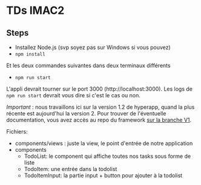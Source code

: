 # TDs IMAC2
## Steps
- Installez Node.js (svp soyez pas sur Windows si vous pouvez)
- `npm install`

Et les deux commandes suivantes dans deux terminaux différents
- `npm run start`

L'appli devrait tourner sur le port 3000 (http://localhost:3000). Les logs de `npm run start` devrait vous dire si c'est le cas ou non.

*Important* : nous travaillons ici sur la version 1.2 de hyperapp, quand la plus récente est aujourd'hui la version 2. Pour trouver de l'éventuelle documentation, vous avez accès au repo du framework [sur la branche V1](https://github.com/jorgebucaran/hyperapp/tree/V1).

Fichiers:

- components/views : juste la view, le point d'entrée de notre application
- components
  - TodoList: le component qui affiche toutes nos tasks sous forme de liste
  - TodoItem: une entrée dans la todolist
  - TodoItemInput: la partie input + button pour ajouter à la todolist